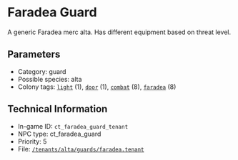 # Faradea Guard

A generic Faradea merc alta. Has different equipment based on threat level.

## Parameters

- Category: guard
- Possible species: alta
- Colony tags: [`light`](https://ceterai.github.io/MyEnternia/Wiki/Tags/Light) (1), [`door`](https://ceterai.github.io/MyEnternia/Wiki/Tags/Door) (1), [`combat`](https://ceterai.github.io/MyEnternia/Wiki/Tags/Combat) (8), [`faradea`](https://ceterai.github.io/MyEnternia/Wiki/Tags/Faradea) (8)

## Technical Information

- In-game ID: `ct_faradea_guard_tenant`
- NPC type: ct_faradea_guard
- Priority: 5
- File: [`/tenants/alta/guards/faradea.tenant`](https://github.com/Ceterai/Enternia/blob/main/tenants/alta/guards/faradea.tenant)
